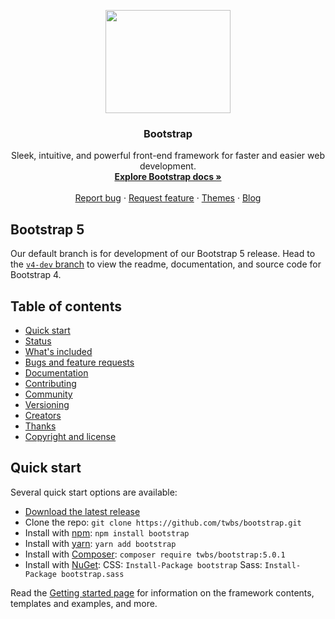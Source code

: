 <p align="center">
  <img width="200" height="165" src="https://camo.githubusercontent.com/a664defdd5c2ec93a3fbfb51e0f2aaafa5dc57bf1e13aa47456ced037b3cebe8/68747470733a2f2f676574626f6f7473747261702e636f6d2f646f63732f352e302f6173736574732f6272616e642f626f6f7473747261702d6c6f676f2d736861646f772e706e67">
</p>

<h3 align="center">Bootstrap</h3>
  
<p align="center">
  Sleek, intuitive, and powerful front-end framework for faster and easier web development.
  <br>
  <a href="https://www.google.ru/"><strong>Explore Bootstrap docs »</strong></a>
  <br>
  <br>
  <a href="https://www.google.ru/">Report bug</a>
  ·
  <a href="https://www.google.ru/">Request feature</a>
  ·
  <a href="https://www.google.ru/">Themes</a>
  ·
  <a href="https://www.google.ru/">Blog</a>
</p>
  
## Bootstrap 5

Our default branch is for development of our Bootstrap 5 release. Head to the [`v4-dev` branch](https://www.google.ru/) to view the readme, documentation, and source code for Bootstrap 4.
## Table of contents

+ [Quick start](https://www.google.ru/)
+ [Status](https://www.google.ru/)
+ [What's included](https://www.google.ru/)
+ [Bugs and feature requests](https://www.google.ru/)
+ [Documentation](https://www.google.ru/)
+ [Contributing](https://www.google.ru/)
+ [Community](https://www.google.ru/)
+ [Versioning](https://www.google.ru/)
+ [Creators](https://www.google.ru/)
+ [Thanks](https://www.google.ru/)
+ [Copyright and license](https://www.google.ru/)

## Quick start
Several quick start options are available:
+ [Download the latest release](https://www.google.ru/)
+ Clone the repo: `git clone https://github.com/twbs/bootstrap.git`
+ Install with [npm](https://www.google.ru/): `npm install bootstrap`
+ Install with [yarn](https://www.google.ru/): `yarn add bootstrap`
+ Install with [Composer](https://www.google.ru/): `composer require twbs/bootstrap:5.0.1`
+ Install with [NuGet](https://www.google.ru/): CSS: `Install-Package bootstrap` Sass: `Install-Package bootstrap.sass`
  
Read the [Getting started page](https://www.google.ru/) for information on the framework contents, templates and examples, and more.







